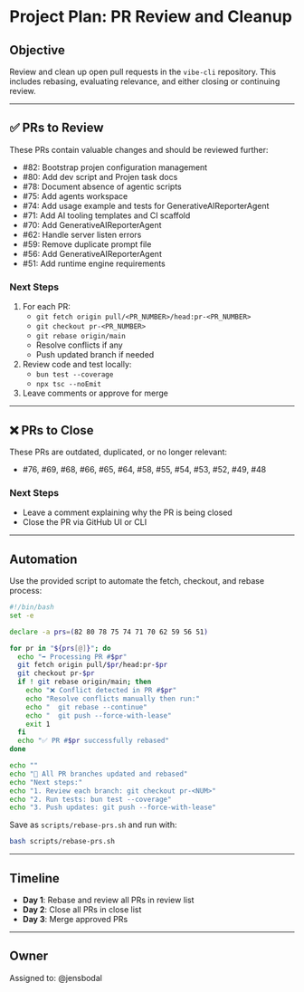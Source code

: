 # Project Plan: PR Review and Cleanup

## Objective

Review and clean up open pull requests in the `vibe-cli` repository. This includes rebasing, evaluating relevance, and either closing or continuing review.

---

## ✅ PRs to Review

These PRs contain valuable changes and should be reviewed further:

- #82: Bootstrap projen configuration management
- #80: Add dev script and Projen task docs
- #78: Document absence of agentic scripts
- #75: Add agents workspace
- #74: Add usage example and tests for GenerativeAIReporterAgent
- #71: Add AI tooling templates and CI scaffold
- #70: Add GenerativeAIReporterAgent
- #62: Handle server listen errors
- #59: Remove duplicate prompt file
- #56: Add GenerativeAIReporterAgent
- #51: Add runtime engine requirements

### Next Steps

1. For each PR:
   - `git fetch origin pull/<PR_NUMBER>/head:pr-<PR_NUMBER>`
   - `git checkout pr-<PR_NUMBER>`
   - `git rebase origin/main`
   - Resolve conflicts if any
   - Push updated branch if needed
2. Review code and test locally:
   - `bun test --coverage`
   - `npx tsc --noEmit`
3. Leave comments or approve for merge

---

## ❌ PRs to Close

These PRs are outdated, duplicated, or no longer relevant:

- #76, #69, #68, #66, #65, #64, #58, #55, #54, #53, #52, #49, #48

### Next Steps

- Leave a comment explaining why the PR is being closed
- Close the PR via GitHub UI or CLI

---

## Automation

Use the provided script to automate the fetch, checkout, and rebase process:

```bash
#!/bin/bash
set -e

declare -a prs=(82 80 78 75 74 71 70 62 59 56 51)

for pr in "${prs[@]}"; do
  echo "➡️ Processing PR #$pr"
  git fetch origin pull/$pr/head:pr-$pr
  git checkout pr-$pr
  if ! git rebase origin/main; then
    echo "❌ Conflict detected in PR #$pr"
    echo "Resolve conflicts manually then run:"
    echo "  git rebase --continue"
    echo "  git push --force-with-lease"
    exit 1
  fi
  echo "✅ PR #$pr successfully rebased"
done

echo ""
echo "🎉 All PR branches updated and rebased"
echo "Next steps:"
echo "1. Review each branch: git checkout pr-<NUM>"
echo "2. Run tests: bun test --coverage"
echo "3. Push updates: git push --force-with-lease"
```

Save as `scripts/rebase-prs.sh` and run with:

```bash
bash scripts/rebase-prs.sh
```

---

## Timeline

- **Day 1**: Rebase and review all PRs in review list
- **Day 2**: Close all PRs in close list
- **Day 3**: Merge approved PRs

---

## Owner

Assigned to: @jensbodal
